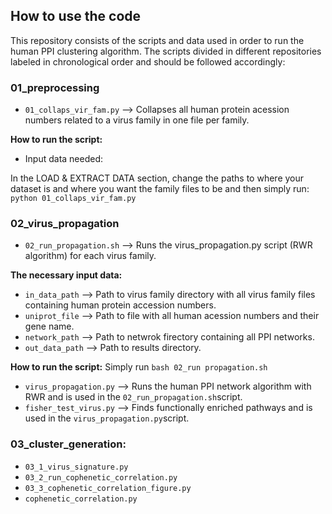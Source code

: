 ## How to use the code
This repository consists of the scripts and data used in order to run the human PPI clustering algorithm. The scripts divided in different repositories labeled in chronological order and should be followed accordingly:

### 01_preprocessing
- `01_collaps_vir_fam.py` --> Collapses all human protein acession numbers related to a virus family in one file per family.

**How to run the script:**
- Input data needed:

In the LOAD & EXTRACT DATA section, change the paths to where your dataset is and where you want the family files to be and then simply run: `python 01_collaps_vir_fam.py`

### 02_virus_propagation
- `02_run_propagation.sh` --> Runs the virus_propagation.py script (RWR algorithm) for each virus family.

**The necessary input data:**
- `in_data_path` --> Path to virus family directory with all virus family files containing human protein accession numbers. 
- `uniprot_file` --> Path to file with all human acession numbers and their gene name. 
- `network_path` --> Path to netwrok firectory containing all PPI networks. 
- `out_data_path` --> Path to results directory. 

**How to run the script:**
Simply run `bash 02_run propagation.sh`

- `virus_propagation.py` --> Runs the human PPI network algorithm with RWR and is used in the `02_run_propagation.sh`script. 
- `fisher_test_virus.py` --> Finds functionally enriched pathways and  is used in the `virus_propagation.py`script.

### 03_cluster_generation:
- `03_1_virus_signature.py`
- `03_2_run_cophenetic_correlation.py`
- `03_3_cophenetic_correlation_figure.py`
- `cophenetic_correlation.py`
